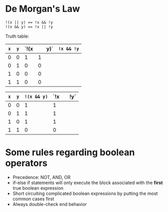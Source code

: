 # De Morgan's Law

```
!(x || y) == !x && !y
!(x && y) == !x || !y
```

Truth table:

| `x` | `y` | `!(x |     | y)` | `!x && !y` |
| --- | --- | ---- | --- | --- | ---------- |
| 0   | 0   | 1    | 1   |
| 0   | 1   | 0    | 0   |
| 1   | 0   | 0    | 0   |
| 1   | 1   | 0    | 0   |

| `x` | `y` | `!(x && y)` | `!x |     | !y` |
| --- | --- | ----------- | --- | --- | --- |
| 0   | 0   | 1           | 1   |
| 0   | 1   | 1           | 1   |
| 1   | 0   | 1           | 1   |
| 1   | 1   | 0           | 0   |

# Some rules regarding boolean operators

-   Precedence: NOT, AND, OR
-   if-else if statements will only execute the block associated with the **first** true boolean expression
-   Short circuiting complicated boolean expressions by putting the most common cases first
-   Always double-check end behavior
